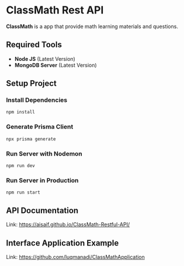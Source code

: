 # ClassMath Rest API
__ClassMath__ is a app that provide math learning materials and questions.
## Required Tools
- __Node JS__ (Latest Version)
- __MongoDB Server__ (Latest Version)
## Setup Project
### Install Dependencies
``
npm install
``
### Generate Prisma Client
``
npx prisma generate
``
### Run Server with Nodemon
``
npm run dev
``
### Run Server in Production
``
npm run start
``
## API Documentation
Link: https://aisaif.github.io/ClassMath-Restful-API/
## Interface Application Example
Link: https://github.com/luqmanadi/ClassMathApplication

